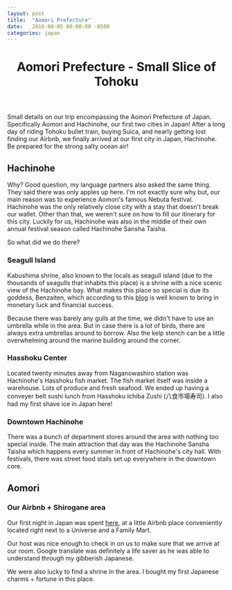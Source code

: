 ```yaml
---
layout: post
title:  "Aomori Prefecture"
date:   2016-08-05 00:00:00 -0500
categories: japan
---
```

<header>
	<h1>
		Aomori Prefecture - Small Slice of Tohoku
	</h1>
</header>
Small details on our trip encompassing the Aomori Prefecture of Japan. Specifically Aomori and Hachinohe, our first two cities in Japan! After a long day of riding Tohoku bullet train, buying Suica, and nearly getting lost finding our Airbnb, we finally arrived at our first city in Japan, Hachinohe. Be prepared for the strong salty ocean air!


<h2>Hachinohe</h2>
Why? Good question, my language partners also asked the same thing. They said there was only apples up here. I'm not exactly sure why but, our main reason was to experience Aomori's famous Nebuta festival. Hachinohe was the only relatively close city with a stay that doesn't break our wallet. Other than that, we weren't sure on how to fill our itinerary for this city. Luckily for us, Hachinohe was also in the middle of their own annual festival season called Hachinohe Sansha Taisha. 

So what did we do there?

<h3>Seagull Island</h3>
Kabushima shrine, also known to the locals as seagull island (due to the thousands of seagulls that inhabits this place) is a shrine with a nice scenic view of the Hachinohe bay. What makes this place so special is due its goddess, Benzaiten, which according to this <a href="https://bigontrips.wordpress.com/2011/11/02/kabushima-hachinohes-haven/">blog</a> is well known to bring in monetary luck and financial success.

Because there was barely any gulls at the time, we didn't have to use an umbrella while in the area. But in case there is a lot of birds, there are always extra umbrellas around to borrow. Also the kelp stench can be a little overwhelming around the marine building around the corner.

<h3>Hasshoku Center</h3>
Located twenty minutes away from Naganowashiro station was Hachinohe's Hasshoku fish market. The fish market itself was inside a warehouse. Lots of produce and fresh seafood. We ended up having a conveyer belt sushi lunch from Hasshoku Ichiba Zushi (八食市場寿司). I also had my first shave ice in Japan here!


<h3>Downtown Hachinohe</h3>
There was a bunch of department stores around the area with nothing too special inside. The main attraction that day was the Hachinohe Sansha Taisha which happens every summer in front of Hachinohe's city hall. With festivals, there was street food stalls set up everywhere in the downtown core. 





<h2>Aomori</h3>



<h3>Our Airbnb + Shirogane area</h3>
Our first night in Japan was spent <a href="">here</a>, at a little Airbnb place conveniently located right next to a Universe and a Family Mart. 

Our host was nice enough to check in on us to make sure that we arrive at our room. Google translate was definitely a life saver as he was able to understand through my gibberish Japanese.

We were also lucky to find a shrine in the area. I bought my first Japanese charms + fortune in this place. 

